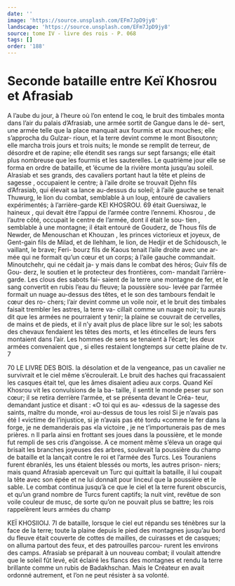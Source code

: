 ```yaml
---
date: ''
image: 'https://source.unsplash.com/EFm7JpD9jy8'
landscape: 'https://source.unsplash.com/EFm7JpD9jy8'
source: tome IV - livre des rois - P. 068
tags: []
order: '188'
---
```


# Seconde bataille entre Keï Khosrou et Afrasiab

A l’aube du jour, à l’heure où l’on entend le coq,
le bruit des timbales monta dans l’air du palais d’Afrasiab, une armée sortit de Gangue dans le dé-
sert, une armée telle que la place manquait aux
fourmis et aux mouches; elle s’approcha du Gulzar-
rioun, et la terre devint comme le mont Bisoutonn;
elle marcha trois jours et trois nuits; le monde se
remplit de terreur, de désordre et de rapine; elle
étendit ses rangs sur sept farsangs; elle était plus
nombreuse que les fourmis et les sauterelles. Le
quatrième jour elle se forma en ordre de bataille, et ’écume de la rivière monta jusqu’au soleil. Alrasiab
et ses grands, des cavaliers portant haut la tête et pleins de sagesse , occupaient le centre; à l’aile droite
se trouvait Djehn fils d’Afrasiab, qui élevait sa lance au-dessus du soleil; à l’aile gauche se tenait Thuwurg, le lion du combat, semblable à un loup, entouré de cavaliers expérimentés; à l’arrière-garde
KEl KHOSROU. 69 était Guersiwaz, le haineux , qui devait être l’appui
de l’armée contre l’ennemi. Khosrou , de l’autre côté,
occupait le centre de l’armée, dont il était le sou-
tien , semblable à une montagne; il était entouré de Gouderz, de Thous fils de Newder, de Menouschan et Khouzan , les princes victorieux et joyeux, de Gent-gain fils de Milad, et de Ilehham, le lion, de Hedjir et de Schidousch, le vaillant, le brave; Feri- bourz fils de Kaous tenait l’aile droite avec une ar-
mée qui ne formait qu’un cœur et un corps; à l’aile
gauche commandait. Minoutchehr, qui ne cédait ja- y mais dans le combat des héros; Guiv fils de Gou- derz, le soutien et le protecteur des frontières, com- mandait l’arrière-garde. Les clous des sabots fai- saient de la terre une montagne de fer, et le sang convertit en rubis l’eau du fleuve; la poussière sou- levée par l’armée formait un nuage au-dessus des
têtes, et le son des tambours fendait le cœur des ro- chers; l’air devint comme un voile noir, et le bruit des timbales faisait trembler les astres, la terre va- cillait comme un nuage noir; tu aurais dit que les armées ne pourraient y tenir; la plaine se couvrait de cervelles, de mains et de pieds, et il n’y avait plus de place libre sur le sol; les sabots des chevaux fendaient les têtes des morts, et les étincelles de leurs fers montaient dans l’air. Les hommes de sens
se tenaient à l’écart; les deux armées convenaient
que , si elles restaient longtemps sur cette plaine de
tv. 7

70 LE LIVRE DES BOIS.
la désolation et de la vengeance, pas un cavalier ne survivrait et le ciel même s’écroulerait. Le bruit des haches qui fracassaient les casques était tel, que les âmes disaient adieu aux corps.
Quand Keï Khosrou vit les convulsions de la ba-
taille, il sentit le monde peser sur son cœur; il se retira derrière l’armée, et se présenta devant le Créa-
teur, demandant justice et disant : «O toi qui es au- «dessus de la sagesse des saints, maître du monde, «roi au-dessus de tous les roisl Si je n’avais pas été
I «victime de l’injustice, si je n’avais pas été tordu
«comme le fer dans la forge, je ne demanderais pas «la victoire , je ne t’importunerais pas de mes prières. n
Il parla ainsi en frottant ses joues dans la poussière, et le monde fut rempli de ses cris d’angoisse. A ce moment même s’éleva un orage qui brisait les branches joyeuses des arbres, soulevait la poussière du champ de bataille et la lançait contre le roi et l’armée des Turcs. Les Touraniens furent ébranlés,
les uns étaient blessés ou morts, les autres prison- niers; mais quand Afrasiab apercevait un Turc qui quittait la bataille, il lui coupait la tête avec son épée et ne lui donnait pour linceul que la poussière
et le sable. Le combat continua jusqu’à ce que le ciel
et la terre furent obscurcis, et qu’un grand nombre
de Turcs furent captifs; la nuit vint, revêtue de son voile couleur de musc, de sorte qu’on ne pouvait plus
se battre; les rois rappelèrent leurs armées du champ

KEÏ KHOSIlOlJ. 7l de bataille, lorsque le ciel eut répandu ses ténèbres
sur la face de la terre; toute la plaine depuis le pied des montagnes jusqu’au bord du fleuve était couverte
de cottes de mailles, de cuirasses et de casques; on alluma partout des feux, et des patrouilles parcou- rurent les environs des camps.
Afrasiab se préparait à un nouveau combat; il voulait attendre que le soleil fût levé, eût éclairé
les flancs des montagnes et rendu la terre brillante comme un rubis de Badakhschan. Mais le Créateur en avait ordonné autrement, et l’on ne peut résister
à sa volonté.
